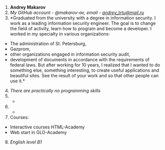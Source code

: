 1. **Andrey Makarov**
2. *My GitHub account -  @makarov-av, email - andrey_trtu@mail.ru*
3. *Graduated from the university with a degree in information security. I work as a leading information security engineer.
The goal is to change the field of activity, learn how to program and become a developer.
I worked in my specialty in various organizations:

* The administration of St. Petersburg,
* Gazprom,
* other organizations engaged in information security audit,
* development of documents in accordance with the requirements of federal laws.
But after working for 10 years, I realized that I wanted to do something else, something interesting, to create useful applications and beautiful sites.
See the result of your work and so that other people can use it.*
4. *There are practically no programming skills*
5. - 
6. - 
7. Сourses:
* Interactive courses HTML-Academy
* Web start in GLO-Academy
8. *English level B1*
